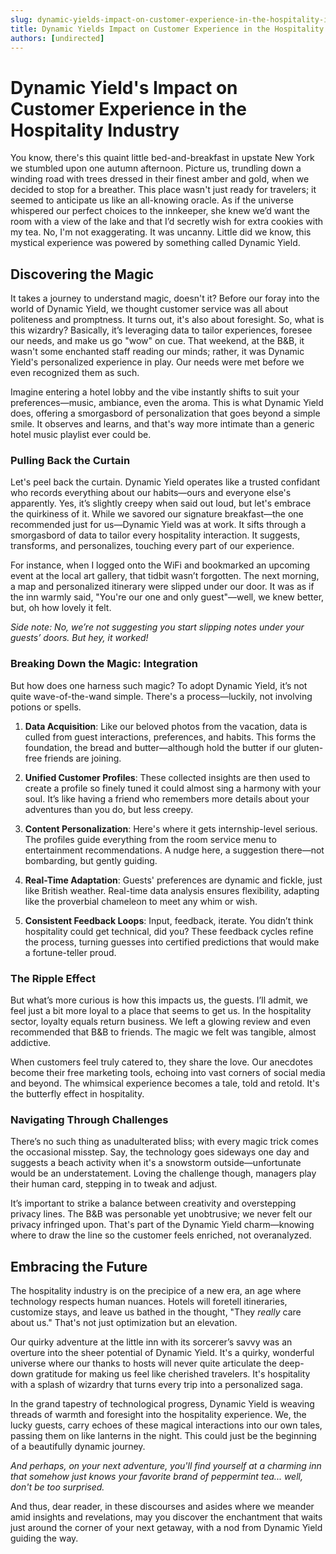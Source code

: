```yaml
---
slug: dynamic-yields-impact-on-customer-experience-in-the-hospitality-industry
title: Dynamic Yields Impact on Customer Experience in the Hospitality Industry
authors: [undirected]
---
```



# Dynamic Yield's Impact on Customer Experience in the Hospitality Industry

You know, there's this quaint little bed-and-breakfast in upstate New York we stumbled upon one autumn afternoon. Picture us, trundling down a winding road with trees dressed in their finest amber and gold, when we decided to stop for a breather. This place wasn't just ready for travelers; it seemed to anticipate us like an all-knowing oracle. As if the universe whispered our perfect choices to the innkeeper, she knew we’d want the room with a view of the lake and that I’d secretly wish for extra cookies with my tea. No, I'm not exaggerating. It was uncanny. Little did we know, this mystical experience was powered by something called Dynamic Yield.

## Discovering the Magic

It takes a journey to understand magic, doesn't it? Before our foray into the world of Dynamic Yield, we thought customer service was all about politeness and promptness. It turns out, it's also about foresight. So, what is this wizardry? Basically, it’s leveraging data to tailor experiences, foresee our needs, and make us go "wow" on cue. That weekend, at the B&B, it wasn't some enchanted staff reading our minds; rather, it was Dynamic Yield's personalized experience in play. Our needs were met before we even recognized them as such.

Imagine entering a hotel lobby and the vibe instantly shifts to suit your preferences—music, ambiance, even the aroma. This is what Dynamic Yield does, offering a smorgasbord of personalization that goes beyond a simple smile. It observes and learns, and that's way more intimate than a generic hotel music playlist ever could be.

### Pulling Back the Curtain

Let's peel back the curtain. Dynamic Yield operates like a trusted confidant who records everything about our habits—ours and everyone else's apparently. Yes, it’s slightly creepy when said out loud, but let's embrace the quirkiness of it. While we savored our signature breakfast—the one recommended just for us—Dynamic Yield was at work. It sifts through a smorgasbord of data to tailor every hospitality interaction. It suggests, transforms, and personalizes, touching every part of our experience.

For instance, when I logged onto the WiFi and bookmarked an upcoming event at the local art gallery, that tidbit wasn’t forgotten. The next morning, a map and personalized itinerary were slipped under our door. It was as if the inn warmly said, "You're our one and only guest"—well, we knew better, but, oh how lovely it felt.

*Side note: No, we’re not suggesting you start slipping notes under your guests’ doors. But hey, it worked!*

### Breaking Down the Magic: Integration

But how does one harness such magic? To adopt Dynamic Yield, it’s not quite wave-of-the-wand simple. There's a process—luckily, not involving potions or spells. 

1. **Data Acquisition**: Like our beloved photos from the vacation, data is culled from guest interactions, preferences, and habits. This forms the foundation, the bread and butter—although hold the butter if our gluten-free friends are joining. 

2. **Unified Customer Profiles**: These collected insights are then used to create a profile so finely tuned it could almost sing a harmony with your soul. It’s like having a friend who remembers more details about your adventures than you do, but less creepy.

3. **Content Personalization**: Here's where it gets internship-level serious. The profiles guide everything from the room service menu to entertainment recommendations. A nudge here, a suggestion there—not bombarding, but gently guiding.

4. **Real-Time Adaptation**: Guests' preferences are dynamic and fickle, just like British weather. Real-time data analysis ensures flexibility, adapting like the proverbial chameleon to meet any whim or wish.

5. **Consistent Feedback Loops**: Input, feedback, iterate. You didn’t think hospitality could get technical, did you? These feedback cycles refine the process, turning guesses into certified predictions that would make a fortune-teller proud.

### The Ripple Effect

But what’s more curious is how this impacts us, the guests. I’ll admit, we feel just a bit more loyal to a place that seems to get us. In the hospitality sector, loyalty equals return business. We left a glowing review and even recommended that B&B to friends. The magic we felt was tangible, almost addictive.

When customers feel truly catered to, they share the love. Our anecdotes become their free marketing tools, echoing into vast corners of social media and beyond. The whimsical experience becomes a tale, told and retold. It's the butterfly effect in hospitality.

### Navigating Through Challenges

There’s no such thing as unadulterated bliss; with every magic trick comes the occasional misstep. Say, the technology goes sideways one day and suggests a beach activity when it's a snowstorm outside—unfortunate would be an understatement. Loving the challenge though, managers play their human card, stepping in to tweak and adjust.

It’s important to strike a balance between creativity and overstepping privacy lines. The B&B was personable yet unobtrusive; we never felt our privacy infringed upon. That's part of the Dynamic Yield charm—knowing where to draw the line so the customer feels enriched, not overanalyzed.

## Embracing the Future

The hospitality industry is on the precipice of a new era, an age where technology respects human nuances. Hotels will foretell itineraries, customize stays, and leave us bathed in the thought, "They *really* care about us." That's not just optimization but an elevation.

Our quirky adventure at the little inn with its sorcerer’s savvy was an overture into the sheer potential of Dynamic Yield. It's a quirky, wonderful universe where our thanks to hosts will never quite articulate the deep-down gratitude for making us feel like cherished travelers. It's hospitality with a splash of wizardry that turns every trip into a personalized saga.

In the grand tapestry of technological progress, Dynamic Yield is weaving threads of warmth and foresight into the hospitality experience. We, the lucky guests, carry echoes of these magical interactions into our own tales, passing them on like lanterns in the night. This could just be the beginning of a beautifully dynamic journey. 

*And perhaps, on your next adventure, you'll find yourself at a charming inn that somehow just knows your favorite brand of peppermint tea... well, don't be too surprised.* 

And thus, dear reader, in these discourses and asides where we meander amid insights and revelations, may you discover the enchantment that waits just around the corner of your next getaway, with a nod from Dynamic Yield guiding the way.